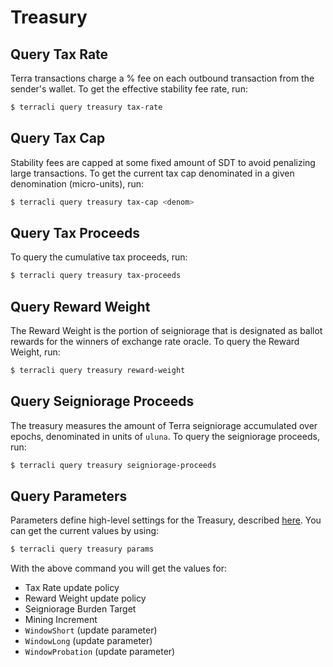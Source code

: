 # Treasury

## Query Tax Rate

Terra transactions charge a % fee on each outbound transaction from the sender's wallet. To get the effective stability fee rate, run:

```bash
$ terracli query treasury tax-rate
```

## Query Tax Cap

Stability fees are capped at some fixed amount of SDT to avoid penalizing large transactions. To get the current tax cap denominated in a given denomination (micro-units), run:

```bash
$ terracli query treasury tax-cap <denom>
```

## Query Tax Proceeds

To query the cumulative tax proceeds, run:

```bash
$ terracli query treasury tax-proceeds
```

## Query Reward Weight

The Reward Weight is the portion of seigniorage that is designated as ballot rewards for the winners of exchange rate oracle. To query the Reward Weight, run:

```bash
$ terracli query treasury reward-weight
```

## Query Seigniorage Proceeds

The treasury measures the amount of Terra seigniorage accumulated over epochs, denominated in units of `uluna`. To query the seigniorage proceeds, run:

```bash
$ terracli query treasury seigniorage-proceeds
```

## Query Parameters

Parameters define high-level settings for the Treasury, described [here](dev-spec-treasury.md#parameters). You can get the current values by using:

```bash
$ terracli query treasury params
```

With the above command you will get the values for:

- Tax Rate update policy
- Reward Weight update policy
- Seigniorage Burden Target
- Mining Increment
- `WindowShort` \(update parameter\)
- `WindowLong` \(update parameter\)
- `WindowProbation` \(update parameter\)
